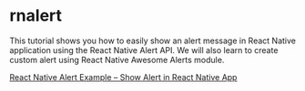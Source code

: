 # rnalert
This tutorial shows you how to easily show an alert message in React Native application using the React Native Alert API. We will also learn to create custom alert using React Native Awesome Alerts module.

[React Native Alert Example – Show Alert in React Native App](https://www.positronx.io/react-native-alert-example-show-alert-in-react-native-app/)
